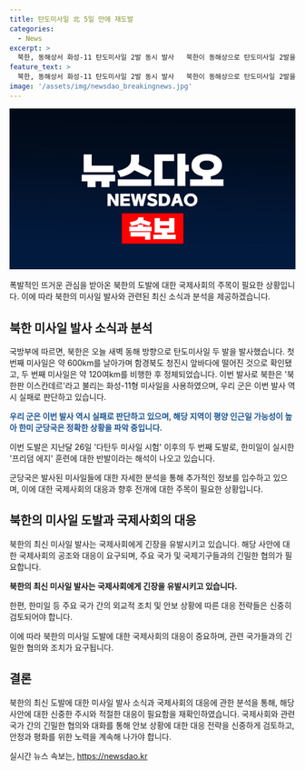 ```yaml
---
title: 탄도미사일 北 5일 만에 재도발
categories:
  - News
excerpt: >
  북한, 동해상서 화성-11 탄도미사일 2발 동시 발사   북한이 동해상으로 탄도미사일 2발을 발사했습니다. 이번에도 일명 북한판 이스칸데르라 불리는 화성-11형일 가능성이 높다는 분석이 나왔지만, 우리 군은 이번 발사 역시 실패로 판단하고 있습니다. 또한, 이번 도발은 한미일이 실시한 프리덤 에지 훈련에 대한 반발이라는 해석이 나오고 있습니다. (150자)
feature_text: >
  북한, 동해상서 화성-11 탄도미사일 2발 동시 발사   북한이 동해상으로 탄도미사일 2발을 발사했습니다. 이번에도 일명 북한판 이스칸데르라 불리는 화성-11형일 가능성이 높다는 분석이 나왔지만, 우리 군은 이번 발사 역시 실패로 판단하고 있습니다. 또한, 이번 도발은 한미일이 실시한 프리덤 에지 훈련에 대한 반발이라는 해석이 나오고 있습니다. (150자)
image: '/assets/img/newsdao_breakingnews.jpg'
---
```


<p><img src="/assets/img/newsdao_breakingnews.jpg" alt="koreaapp 속보" /></p>

<p>폭발적인 뜨거운 관심을 받아온 북한의 도발에 대한 국제사회의 주목이 필요한 상황입니다. 이에 따라 북한의 미사일 발사와 관련된 최신 소식과 분석을 제공하겠습니다.</p>

<h2 data-ke-size="size26">북한 미사일 발사 소식과 분석</h2>

<p>국방부에 따르면, 북한은 오늘 새벽 동해 방향으로 탄도미사일 두 발을 발사했습니다. 첫 번째 미사일은 약 600km를 날아가며 함경북도 청진시 앞바다에 떨어진 것으로 확인됐고, 두 번째 미사일은 약 120여km를 비행한 후 정체되었습니다. 이번 발사로 북한은 '북한판 이스칸데르'라고 불리는 화성-11형 미사일을 사용하였으며, 우리 군은 이번 발사 역시 실패로 판단하고 있습니다.</p>

<p><b><span style="color: #1a5490;">우리 군은 이번 발사 역시 실패로 판단하고 있으며, 해당 지역이 평양 인근일 가능성이 높아 한미 군당국은 정확한 상황을 파악 중입니다.</span></b></p>

<p>이번 도발은 지난달 26일 '다탄두 미사일 시험' 이후의 두 번째 도발로, 한미일이 실시한 '프리덤 에지' 훈련에 대한 반발이라는 해석이 나오고 있습니다.</p>

<p>군당국은 발사된 미사일들에 대한 자세한 분석을 통해 추가적인 정보를 입수하고 있으며, 이에 대한 국제사회의 대응과 향후 전개에 대한 주목이 필요한 상황입니다.</p>

<h2 data-ke-size="size26">북한의 미사일 도발과 국제사회의 대응</h2>

<p>북한의 최신 미사일 발사는 국제사회에게 긴장을 유발시키고 있습니다. 해당 사안에 대한 국제사회의 공조와 대응이 요구되며, 주요 국가 및 국제기구들과의 긴밀한 협의가 필요합니다.</p>

<p><td style="text-align: center; height: 17px;"><b>북한의 최신 미사일 발사는 국제사회에게 긴장을 유발시키고 있습니다.</b></td></p>

<p>한편, 한미일 등 주요 국가 간의 외교적 조치 및 안보 상황에 따른 대응 전략들은 신중히 검토되어야 합니다.</p>

<p>이에 따라 북한의 미사일 도발에 대한 국제사회의 대응이 중요하며, 관련 국가들과의 긴밀한 협의와 조치가 요구됩니다.</p>

<h2 data-ke-size="size26">결론</h2>

<p>북한의 최신 도발에 대한 미사일 발사 소식과 국제사회의 대응에 관한 분석을 통해, 해당 사안에 대한 신중한 주시와 적절한 대응이 필요함을 재확인하였습니다. 국제사회와 관련 국가 간의 긴밀한 협의와 대화를 통해 안보 상황에 대한 대응 전략을 신중하게 검토하고, 안정과 평화를 위한 노력을 계속해 나가야 합니다.</p>
실시간 뉴스 속보는, <a href="https://newsdao.kr" rel="dofollow">https://newsdao.kr</a>



